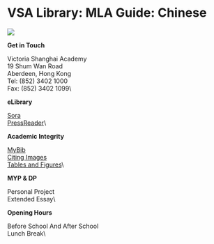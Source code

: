 # VSA Library: MLA Guide: Chinese

[![](https://libapps-au.s3-ap-southeast-2.amazonaws.com/accounts/212159/images/VSA\_LOGO\_RGB.png)](https://www.vsa.edu.hk/)

**Get in Touch**

Victoria Shanghai Academy\
19 Shum Wan Road\
Aberdeen, Hong Kong\
Tel: (852) 3402 1000\
Fax: (852) 3402 1099\


**eLibrary**

[Sora](https://soraapp.com/library/alesscn)\
[PressReader](http://www.pressreader.com/)\


**Academic Integrity**

[MyBib](https://www.mybib.com/)\
[Citing Images](https://vsa.libguides.com/academicintegrity/citingimages)\
[Tables and Figures](https://vsa.libguides.com/academicintegrity/tablesandfigures)\


**MYP & DP**

Personal Project\
Extended Essay\


**Opening Hours**

Before School And After School\
Lunch Break\
